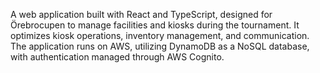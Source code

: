 A web application built with React and TypeScript, designed for Örebrocupen to manage facilities and kiosks during the tournament. It optimizes kiosk operations, inventory management, and communication. The application runs on AWS, utilizing DynamoDB as a NoSQL database, with authentication managed through AWS Cognito.
